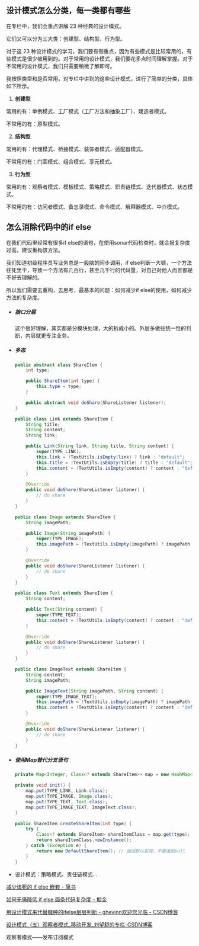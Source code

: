 ## 设计模式怎么分类，每一类都有哪些

在专栏中，我们会重点讲解 23 种经典的设计模式。

它们又可以分为三大类：创建型、结构型、行为型。

对于这 23 种设计模式的学习，我们要有侧重点，因为有些模式是比较常用的，有些模式是很少被用到的。对于常用的设计模式，我们要花多点时间理解掌握。对于不常用的设计模式，我们只需要稍微了解即可。

我按照类型和是否常用，对专栏中讲到的这些设计模式，进行了简单的分类，具体如下所示。

1. **创建型**

常用的有：单例模式、工厂模式（工厂方法和抽象工厂）、建造者模式。

不常用的有：原型模式。

2. **结构型**

常用的有：代理模式、桥接模式、装饰者模式、适配器模式。

不常用的有：门面模式、组合模式、享元模式。

3. **行为型**

常用的有：观察者模式、模板模式、策略模式、职责链模式、迭代器模式、状态模式。

不常用的有：访问者模式、备忘录模式、命令模式、解释器模式、中介模式。



## 怎么消除代码中的if else

在我们代码里经常有很多if else的语句，在使用sonar代码检查时，就会报复杂度过高，建议重构该方法。

我们知道初级程序员写业务总是一股脑的同步调用，if else判断一大顿，一个方法往死里干，导致一个方法有几百行，甚至几千行的代码量，对自己对他人而言都是不好去理解的。



所以我们需要去重构，去思考，最基本的问题：如何减少if else的使用，如何减少方法的复杂度。

- ##### 接口分层

  这个很好理解，其实都是分模块处理，大的拆成小的。外层多做些统一性的判断，内层就更专注业务。

- ##### 多态

  ```java
  public abstract class ShareItem {
      int type;
  
      public ShareItem(int type) {
          this.type = type;
      }
  
      public abstract void doShare(ShareListener listener);
  }
  
  public class Link extends ShareItem {
      String title;
      String content;
      String link;
  
      public Link(String link, String title, String content) {
          super(TYPE_LINK);
          this.link = !TextUtils.isEmpty(link) ? link : "default";
          this.title = !TextUtils.isEmpty(title) ? title : "default";
          this.content = !TextUtils.isEmpty(content) ? content : "default";
      }
  
      @Override
      public void doShare(ShareListener listener) {
          // do share
      }
  }
  
  public class Image extends ShareItem {
      String imagePath;
  
      public Image(String imagePath) {
          super(TYPE_IMAGE);
          this.imagePath = !TextUtils.isEmpty(imagePath) ? imagePath : "default";
      }
  
      @Override
      public void doShare(ShareListener listener) {
          // do share
      }
  }
  
  public class Text extends ShareItem {
      String content;
  
      public Text(String content) {
          super(TYPE_TEXT);
          this.content = !TextUtils.isEmpty(content) ? content : "default";
      }
  
      @Override
      public void doShare(ShareListener listener) {
          // do share
      }
  }
  
  public class ImageText extends ShareItem {
      String content;
      String imagePath;
  
      public ImageText(String imagePath, String content) {
          super(TYPE_IMAGE_TEXT);
          this.imagePath = !TextUtils.isEmpty(imagePath) ? imagePath : "default";
          this.content = !TextUtils.isEmpty(content) ? content : "default";
      }
  
      @Override
      public void doShare(ShareListener listener) {
          // do share
      }
  }
  ```

- ##### 使用Map替代分支语句

  ```java
  private Map<Integer, Class<? extends ShareItem>> map = new HashMap<>();
  
  private void init() {
      map.put(TYPE_LINK, Link.class);
      map.put(TYPE_IMAGE, Image.class);
      map.put(TYPE_TEXT, Text.class);
      map.put(TYPE_IMAGE_TEXT, ImageText.class);
  }
  
  public ShareItem createShareItem(int type) {
      try {
          Class<? extends ShareItem> shareItemClass = map.get(type);
          return shareItemClass.newInstance();
      } catch (Exception e) {
          return new DefaultShareItem(); // 返回默认实现，不要返回null
      } 
  }
  ```

- 设计模式：策略模式、责任链模式...

[减少该死的 if else 嵌套 \- 简书](https://www.jianshu.com/p/57c065b124c4)

[如何无痛降低 if else 面条代码复杂度 \- 掘金](https://juejin.im/post/59dc66256fb9a0452a3b4832)

[用设计模式来代替臃肿的ifelse层层判断 \- ghevinn欢迎您光临 \- CSDN博客](https://blog.csdn.net/ghevinn/article/details/24792071)







[设计模式（五）观察者模式\_移动开发\_刘望舒的专栏\-CSDN博客](https://blog.csdn.net/itachi85/article/details/50773358)

观察者模式——发布订阅模式